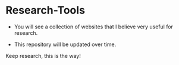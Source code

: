# Research-Tools
* You will see a collection of websites that I believe very useful for research.

* This repository will be updated over time.

Keep research, this is the way!
